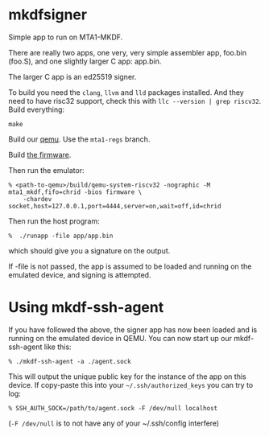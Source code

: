# mkdfsigner

Simple app to run on MTA1-MKDF.

There are really two apps, one very, very simple assembler app,
foo.bin (foo.S), and one slightly larger C app: app.bin.

The larger C app is an ed25519 signer.

To build you need the `clang`, `llvm` and `lld` packages installed. And they
need to have risc32 support, check this with `llc --version | grep riscv32`.
Build everything:

```
make
```

Build our [qemu](https://github.com/mullvad/mta1-mkdf-qemu-priv). Use
the `mta1-regs` branch.

Build [the firmware](https://github.com/mullvad/mta1-mkdf-firmware-priv).

Then run the emulator:

```
% <path-to-qemu>/build/qemu-system-riscv32 -nographic -M mta1_mkdf,fifo=chrid -bios firmware \
	-chardev socket,host=127.0.0.1,port=4444,server=on,wait=off,id=chrid
```

Then run the host program:

```
%  ./runapp -file app/app.bin
```

which should give you a signature on the output.

If -file is not passed, the app is assumed to be loaded and running on the
emulated device, and signing is attempted.

# Using mkdf-ssh-agent

If you have followed the above, the signer app has now been loaded and is
running on the emulated device in QEMU. You can now start up our mkdf-ssh-agent
like this:

```
% ./mkdf-ssh-agent -a ./agent.sock
```

This will output the unique public key for the instance of the app on this
device. If copy-paste this into your `~/.ssh/authorized_keys` you can try to
log:

```
% SSH_AUTH_SOCK=/path/to/agent.sock -F /dev/null localhost
```

(`-F /dev/null` is to not have any of your ~/.ssh/config interfere)
